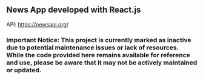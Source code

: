 ## News App developed with React.js

API: https://newsapi.org/

### Important Notice: This project is currently marked as inactive due to potential maintenance issues or lack of resources. While the code provided here remains available for reference and use, please be aware that it may not be actively maintained or updated.
